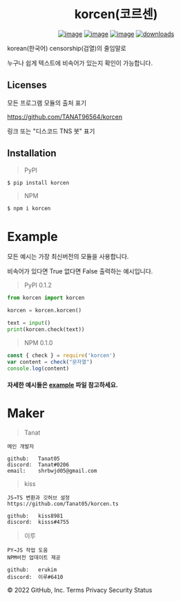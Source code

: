 <div align="center">
  <h1>korcen(코르센)</h1>
  
  [![image](https://img.shields.io/pypi/v/korcen.svg)](https://python.org/pypi/korcen)
  [![image](https://img.shields.io/pypi/l/korcen.svg)](https://python.org/pypi/korcen)
  [![image](https://img.shields.io/pypi/pyversions/korcen.svg)](https://python.org/pypi/korcen)
  [![downloads](https://img.shields.io/pypi/dm/korcen.svg)](https://pypi.org/project/korcen/)
</div>

korean(한국어) censorship(검열)의 줄임말로 

누구나 쉽게 텍스트에 비속어가 있는지 확인이 가능합니다.

## Licenses

모든 프로그램 모듈의 출처 표기

https://github.com/TANAT96564/korcen

링크 또는 "디스코드 TNS 봇" 표기 

## Installation
>PyPI
```sh
$ pip install korcen
```

>NPM
```sh
$ npm i korcen
```
# Example
모든 예시는 가장 최신버전의 모듈을 사용합니다.

비속어가 있다면 True 없다면 False 출력하는 예시입니다.

>PyPI  0.1.2
```py
from korcen import korcen

korcen = korcen.korcen()

text = input()
print(korcen.check(text))
```

>NPM 0.1.0
```js
const { check } = require('korcen')
var content = check("문자열")
console.log(content)
```

#### 자세한 예시들은 [example](https://github.com/Tanat05/korcen/tree/main/example) 파일 참고하세요.

# Maker


>Tanat
```
메인 개발자

github:   Tanat05
discord:  Tanat#0206
email:    shrbwjd05@gmail.com
```

>kiss
```
JS→TS 변환과 깃허브 설정
https://github.com/Tanat05/korcen.ts

github:   kiss8981
discord:  kisss#4755
```
>이루
```
PY→JS 작업 도움
NPM버전 업데이트 제공

github:   erukim
discord:  이루#6410
```


© 2022 GitHub, Inc.
Terms
Privacy
Security
Status

